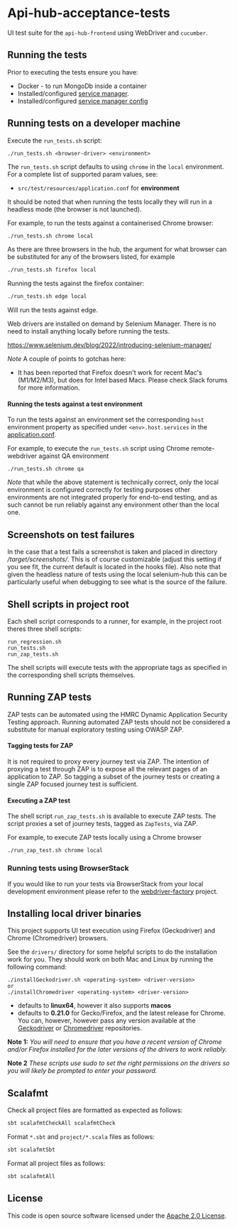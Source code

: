 # Api-hub-acceptance-tests

UI test suite for the `api-hub-frontend` using WebDriver and `cucumber`.  

## Running the tests

Prior to executing the tests ensure you have:
 - Docker - to run MongoDb inside a container 
 - Installed/configured [service manager](https://github.com/hmrc/service-manager).
 - Installed/configured [service manager config](https://github.com/hmrc/service-manager-config)

## Running tests on a developer machine

Execute the `run_tests.sh` script:

    ./run_tests.sh <browser-driver> <environment> 

The `run_tests.sh` script defaults to using `chrome` in the `local` environment.  For a complete list of supported param values, see:
- `src/test/resources/application.conf` for **environment**

It should be noted that when running the tests locally they will run in a headless mode (the browser is not launched).

For example, to run the tests against a containerised Chrome browser:

```bash
./run_tests.sh chrome local
```

As there are three browsers in the hub, the argument for what browser can be substituted for any of the browsers listed, for example

```bash
./run_tests.sh firefox local
```

Running the tests against the firefox container:

```bash
./run_tests.sh edge local
```

Will run the tests against edge.

Web drivers are installed on demand by Selenium Manager. There is no need to install anything locally before running the tests.

https://www.selenium.dev/blog/2022/introducing-selenium-manager/

*Note* A couple of points to gotchas here:

* It has been reported that Firefox doesn't work for recent Mac's (M1/M2/M3), but does for Intel based Macs. Please check Slack forums for more information.

#### Running the tests against a test environment

To run the tests against an environment set the corresponding `host` environment property as specified under
 `<env>.host.services` in the [application.conf](/src/test/resources/application.conf). 

For example, to execute the `run_tests.sh` script using Chrome remote-webdriver against QA environment 

    ./run_tests.sh chrome qa

*Note* that while the above statement is technically correct, only the local environment is configured correctly for testing purposes
other environments are not integrated properly for end-to-end testing, and as such cannot be run reliably against any environment other than the local one.

## Screenshots on test failures

In the case that a test fails a screenshot is taken and placed in directory */target/screenshots/*. This is of course 
customizable (adjust this setting if you see fit, the current default is located in the hooks file).
Also note that given the headless nature of tests using the local selenium-hub this can be particularly useful when debugging
to see what is the source of the failure.

## Shell scripts in project root

Each shell script corresponds to a runner, for example, in the project root theres three shell scripts:

```text
run_regression.sh
run_tests.sh
run_zap_tests.sh
```

The shell scripts will execute tests with the appropriate tags as specified in the corresponding shell scripts themselves.

## Running ZAP tests

ZAP tests can be automated using the HMRC Dynamic Application Security Testing approach. Running 
automated ZAP tests should not be considered a substitute for manual exploratory testing using OWASP ZAP.

#### Tagging tests for ZAP

It is not required to proxy every journey test via ZAP. The intention of proxying a test through ZAP is to expose all the
 relevant pages of an application to ZAP. So tagging a subset of the journey tests or creating a 
 single ZAP focused journey test is sufficient.

#### Executing a ZAP test

The shell script `run_zap_tests.sh` is available to execute ZAP tests. The script proxies a set of journey tests, 
tagged as `ZapTests`, via ZAP.  

For example, to execute ZAP tests locally using a Chrome browser

```
./run_zap_test.sh chrome local
```

### Running tests using BrowserStack

If you would like to run your tests via BrowserStack from your local development environment please refer to the [webdriver-factory](https://github.com/hmrc/webdriver-factory/blob/main/README.md/#user-content-running-tests-using-browser-stack) project.

## Installing local driver binaries

This project supports UI test execution using Firefox (Geckodriver) and Chrome (Chromedriver) browsers. 

See the `drivers/` directory for some helpful scripts to do the installation work for you.  They should work on both Mac and Linux by running the following command:

    ./installGeckodriver.sh <operating-system> <driver-version>
    or
    ./installChromedriver <operating-system> <driver-version>

- *<operating-system>* defaults to **linux64**, however it also supports **macos**
- *<driver-version>* defaults to **0.21.0** for Gecko/Firefox, and the latest release for Chrome.  You can, however, however pass any version available at the [Geckodriver](https://github.com/mozilla/geckodriver/tags) or [Chromedriver](http://chromedriver.storage.googleapis.com/) repositories.

**Note 1:** *You will need to ensure that you have a recent version of Chrome and/or Firefox installed for the later versions of the drivers to work reliably.*

**Note 2** *These scripts use sudo to set the right permissions on the drivers so you will likely be prompted to enter your password.*

## Scalafmt

Check all project files are formatted as expected as follows:

```bash
sbt scalafmtCheckAll scalafmtCheck
```

Format `*.sbt` and `project/*.scala` files as follows:

```bash
sbt scalafmtSbt
```

Format all project files as follows:

```bash
sbt scalafmtAll
```

## License

This code is open source software licensed under the [Apache 2.0 License]("http://www.apache.org/licenses/LICENSE-2.0.html").